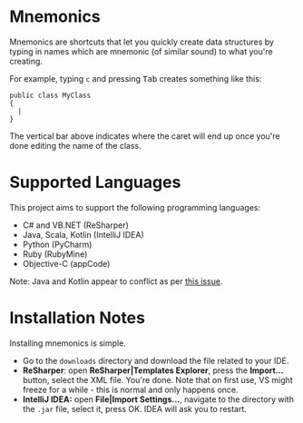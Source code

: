Mnemonics
=========
Mnemonics are shortcuts that let you quickly create data structures by typing in names which are mnemonic (of similar sound) to what you're creating.

For example, typing `c` and pressing <kbd>Tab</kbd> creates something like this:

    public class MyClass
    {
      |
    }

The vertical bar above indicates where the caret will end up once you're done editing the name of the class.

Supported Languages
===================
This project aims to support the following programming languages:

* C# and VB.NET (ReSharper)
* Java, Scala, Kotlin (IntelliJ IDEA)
* Python (PyCharm)
* Ruby (RubyMine)
* Objective-C (appCode)

Note: Java and Kotlin appear to conflict as per [this issue](http://youtrack.jetbrains.com/issue/IDEA-100302).

Installation Notes
==================
Installing mnemonics is simple.

- Go to the `downloads` directory and download the file related to your IDE.
- **ReSharper**: open **ReSharper|Templates Explorer**, press the **Import...** button, select the XML file. You're done. Note that on first use, VS might freeze for a while - this is normal and only happens once.
- **IntelliJ IDEA:** open **File|Import Settings...**, navigate to the directory with the `.jar` file, select it, press OK. IDEA will ask you to restart.